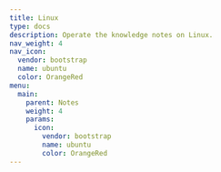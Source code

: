 ```yaml
---
title: Linux
type: docs
description: Operate the knowledge notes on Linux.
nav_weight: 4
nav_icon:
  vendor: bootstrap
  name: ubuntu
  color: OrangeRed
menu:
  main:
    parent: Notes
    weight: 4
    params:
      icon:
        vendor: bootstrap
        name: ubuntu
        color: OrangeRed
---
```

